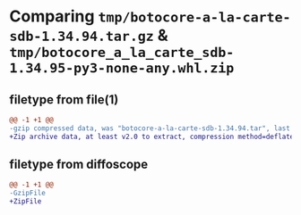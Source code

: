 # Comparing `tmp/botocore-a-la-carte-sdb-1.34.94.tar.gz` & `tmp/botocore_a_la_carte_sdb-1.34.95-py3-none-any.whl.zip`

## filetype from file(1)

```diff
@@ -1 +1 @@
-gzip compressed data, was "botocore-a-la-carte-sdb-1.34.94.tar", last modified: Tue Apr 30 01:01:45 2024, max compression
+Zip archive data, at least v2.0 to extract, compression method=deflate
```

## filetype from diffoscope

```diff
@@ -1 +1 @@
-GzipFile
+ZipFile
```


